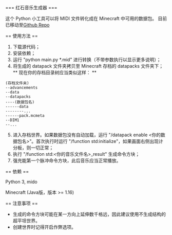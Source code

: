 === 红石音乐生成器 ===

这个 Python 小工具可以将 MIDI 文件转化成在 Minecraft 中可用的数据包。
目前已移动至[Github Repo](https://github.com/mmmhj2/generator)

== 使用方法 ==
1. 下载源代码；
2. 安装依赖；
3. 运行 "python main.py \*.mid" 进行转换（不带参数执行以显示更多说明）；
4. 将生成的 datapack 文件夹拷贝至 Minecraft 存档的 datapacks 文件夹下；  
** 现在你的存档目录树应当类似这样： **
```
(存档文件夹)  
--advancements  
--data  
--datapacks  
----(数据包名)  
------data  
--------...  
------pack.mcmeta  
--DIM1  
--...  
```

5. 进入存档世界。如果数据包没有自动加载，运行 "/datapack enable <你的数据包名\>"。首次执行时运行 "/function std:initialize"，如果画面右侧出现计分板，则一切正常；
6. 执行 "/function std:<你的音乐文件名\>\_result" 生成命令方块；
7. 强充能第一个脉冲命令方块，此后音乐应当正常播放。

== 依赖 ==

Python 3, mido

Minecraft (Java版，版本 >= 1.16)

== 注意事项 ==

* 生成的命令方块可能在某一方向上延伸数千格远，因此建议使用不生成结构的超平坦世界。
* 创建世界时记得开启作弊选项。
